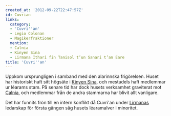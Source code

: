 ```yaml
---
created_at: '2012-09-22T22:47:57Z'
id: Cuvrian
links:
  category:
  - 'Cuvri''an'
  - Legio Colonan
  - Magikerfraktioner
  mention:
  - Calnia
  - Kinyen Sina
  - Lirmana Ithari fin Tanisol t’un Sanari t’an Eare
title: 'Cuvri''an'
---
```


Uppkom ursprungligen i samband med den alarinnska frigörelsen. Huset har historiskt haft sitt
högsäte i [Kinyen Sina], och mestadels haft medlemmar ur léarams stam. På senare tid har dock husets
verksamhet graviterat mot [Calnia], och medlemmar från de andra stammarna har blivit allt vanligare.

Det har funnits frön till en intern konflikt då Cuvri'an under [Lirmanas] ledarskap för första
gången såg husets léaramalver i minoritet.

  [Kinyen Sina]: Kinyen_Sina
  [Calnia]: Calnia
  [Lirmanas]: Lirmana_Ithari_fin_Tanisol_tun_Sanari_tan_Eare